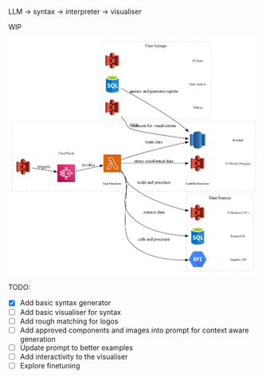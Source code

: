 LLM -> syntax -> interpreter -> visualiser

WIP

![image](./test-image.png)

TODO:

- [x] Add basic syntax generator
- [ ] Add basic visualiser for syntax  
- [ ] Add rough matching for logos  
- [ ] Add approved components and images into prompt for context aware generation  
- [ ] Update prompt to better examples  
- [ ] Add interactivity to the visualiser  
- [ ] Explore finetuning   